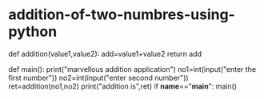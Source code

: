 # addition-of-two-numbres-using-python
def addition(value1,value2):
    add=value1+value2
    return add

def main():
    print("marvellous addition application")
    no1=int(input("enter the first number"))
    no2=int(input("enter second number"))
    ret=addition(no1,no2)
    print("addition is",ret)
if __name__=="__main__":
    main()
